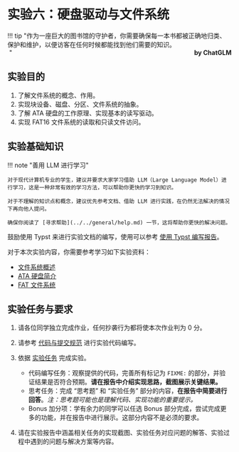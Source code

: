 # 实验六：硬盘驱动与文件系统

!!! tip "作为一座巨大的图书馆的守护者，你需要确保每一本书都被正确地归类、保护和维护，以便访客在任何时候都能找到他们需要的知识。<br/>&nbsp;<span style="font-weight: bold; float: right">by ChatGLM</span>"

## 实验目的

1. 了解文件系统的概念、作用。
2. 实现块设备、磁盘、分区、文件系统的抽象。
3. 了解 ATA 硬盘的工作原理、实现基本的读写驱动。
4. 实现 FAT16 文件系统的读取和只读文件访问。

## 实验基础知识

!!! note "善用 LLM 进行学习"

    对于现代计算机专业的学生，建议并要求大家学习借助 LLM（Large Language Model）进行学习，这是一种非常有效的学习方法，可以帮助你更快的学习到知识。

    对于不理解的知识点和概念，建议优先参考文档、借助 LLM 进行实践，在仍然无法解决的情况下再向他人提问。

    确保你阅读了 [寻求帮助](../../general/help.md) 一节，这将帮助你更快的解决问题。

鼓励使用 Typst 来进行实验文档的编写，使用可以参考 [使用 Typst 编写报告](../../general/typst.md)。

对于本次实验内容，你需要参考学习如下实验资料：

-   [文件系统概述](../../wiki/fs.md)
-   [ATA 硬盘简介](../../wiki/ata.md)
-   [FAT 文件系统](../../wiki/fat.md)

## 实验任务与要求

1. 请各位同学独立完成作业，任何抄袭行为都将使本次作业判为 0 分。

2. 请参考 [代码与提交规范](../../general/specification.md) 进行实验代码编写。

3. 依据 [实验任务](./tasks.md) 完成实验。

    - 代码编写任务：观察提供的代码，完善所有标记为 `FIXME:` 的部分，并验证结果是否符合预期。**请在报告中介绍实现思路，截图展示关键结果。**
    - 思考任务：完成 “思考题” 和 “实验任务” 部分的内容，**在报告中简要进行回答**。_注：思考题可能也是理解代码、实现功能的重要提示。_
    - Bonus 加分项：学有余力的同学可以任选 Bonus 部分完成，尝试完成更多的功能，并在报告中进行展示。这部分内容不是必须的要求。

4. 请在实验报告中涵盖相关任务的实现截图、实验任务对应问题的解答、实验过程中遇到的问题与解决方案等内容。
